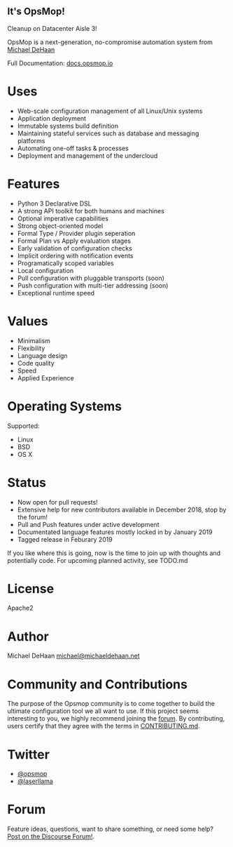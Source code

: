 It's OpsMop!
------------

Cleanup on Datacenter Aisle 3!

OpsMop is a next-generation, no-compromise automation system from [Michael DeHaan](http://michaeldehaan.net)

Full Documentation: [docs.opsmop.io](http://docs.opsmop.io)

Uses
====

* Web-scale configuration management of all Linux/Unix systems
* Application deployment
* Immutable systems build definition
* Maintaining stateful services such as database and messaging platforms
* Automating one-off tasks & processes
* Deployment and management of the undercloud

Features
========

* Python 3 Declarative DSL
* A strong API toolkit for both humans and machines
* Optional imperative capabilities
* Strong object-oriented  model
* Formal Type / Provider plugin seperation
* Formal Plan vs Apply evaluation stages
* Early validation of configuration checks
* Implicit ordering with notification events
* Programatically scoped variables
* Local configuration
* Pull configuration with pluggable transports (soon)
* Push configuration with multi-tier addressing (soon)
* Exceptional runtime speed

Values
======

* Minimalism
* Flexibility
* Language design
* Code quality
* Speed
* Applied Experience

Operating Systems
=================

Supported:

* Linux
* BSD
* OS X

Status
======

* Now open for pull requests!
* Extensive help for new contributors available in December 2018, stop by the forum!
* Pull and Push features under active development
* Documentated language features mostly locked in by January 2019
* Tagged release in Feburary 2019

If you like where this is going, now is the time to join up with thoughts
and potentially code. For upcoming planned activity, see TODO.md

License
=======

Apache2

Author
======

Michael DeHaan [<michael@michaeldehaan.net>](https://michaeldehaan.net)

Community and Contributions
===========================

The purpose of the Opsmop community is to come together to build the ultimate configuration tool we all want to use.
If this project seems interesting to you, we highly recommend joining the [forum](https://talk.msphere.io). By contributing, users certify that they agree with the terms in [CONTRIBUTING.md](https://github.com/opsmop/opsmop/blob/master/CONTRIBUTING.md).

Twitter
=======

* [@opsmop](http://twitter.com/opsmop)
* [@laserllama](http://twitter.com/laserllama)

Forum
=====

Feature ideas, questions, want to share something, or need some help? [Post on the Discourse Forum!](https://talk.msphere.io/).



